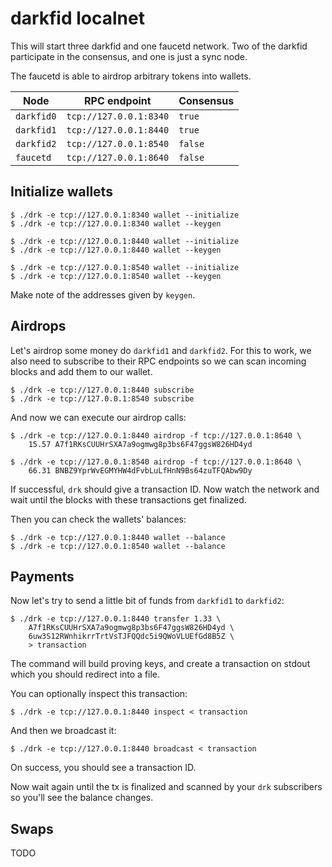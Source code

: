 darkfid localnet
================

This will start three darkfid and one faucetd network. Two of the
darkfid participate in the consensus, and one is just a sync node.

The faucetd is able to airdrop arbitrary tokens into wallets.

|   Node     |     RPC endpoint       | Consensus |
|------------|------------------------|-----------|
| `darkfid0` | `tcp://127.0.0.1:8340` |  `true`   |
| `darkfid1` | `tcp://127.0.0.1:8440` |  `true`   |
| `darkfid2` | `tcp://127.0.0.1:8540` |  `false`  |
| `faucetd`  | `tcp://127.0.0.1:8640` |  `false`  |

## Initialize wallets

```
$ ./drk -e tcp://127.0.0.1:8340 wallet --initialize
$ ./drk -e tcp://127.0.0.1:8340 wallet --keygen

$ ./drk -e tcp://127.0.0.1:8440 wallet --initialize
$ ./drk -e tcp://127.0.0.1:8440 wallet --keygen

$ ./drk -e tcp://127.0.0.1:8540 wallet --initialize
$ ./drk -e tcp://127.0.0.1:8540 wallet --keygen
```

Make note of the addresses given by `keygen`.

## Airdrops

Let's airdrop some money do `darkfid1` and `darkfid2`. For this to
work, we also need to subscribe to their RPC endpoints so we can scan
incoming blocks and add them to our wallet.

```
$ ./drk -e tcp://127.0.0.1:8440 subscribe
$ ./drk -e tcp://127.0.0.1:8540 subscribe
```

And now we can execute our airdrop calls:

```
$ ./drk -e tcp://127.0.0.1:8440 airdrop -f tcp://127.0.0.1:8640 \
    15.57 A7f1RKsCUUHrSXA7a9ogmwg8p3bs6F47ggsW826HD4yd

$ ./drk -e tcp://127.0.0.1:8540 airdrop -f tcp://127.0.0.1:8640 \
    66.31 BNBZ9YprWvEGMYHW4dFvbLuLfHnN9Bs64zuTFQAbw9Dy
```

If successful, `drk` should give a transaction ID. Now watch the
network and wait until the blocks with these transactions get
finalized.

Then you can check the wallets' balances:

```
$ ./drk -e tcp://127.0.0.1:8440 wallet --balance
$ ./drk -e tcp://127.0.0.1:8540 wallet --balance
```

## Payments

Now let's try to send a little bit of funds from `darkfid1` to
`darkfid2`:

```
$ ./drk -e tcp://127.0.0.1:8440 transfer 1.33 \
    A7f1RKsCUUHrSXA7a9ogmwg8p3bs6F47ggsW826HD4yd \
    6uw3S12RWnhikrrTrtVsTJFQQdc5i9QWoVLUEfGd8B5Z \
    > transaction
```

The command will build proving keys, and create a transaction on
stdout which you should redirect into a file.

You can optionally inspect this transaction:

```
$ ./drk -e tcp://127.0.0.1:8440 inspect < transaction
```

And then we broadcast it:

```
$ ./drk -e tcp://127.0.0.1:8440 broadcast < transaction
```

On success, you should see a transaction ID.

Now wait again until the tx is finalized and scanned by your `drk`
subscribers so you'll see the balance changes.


## Swaps

TODO
